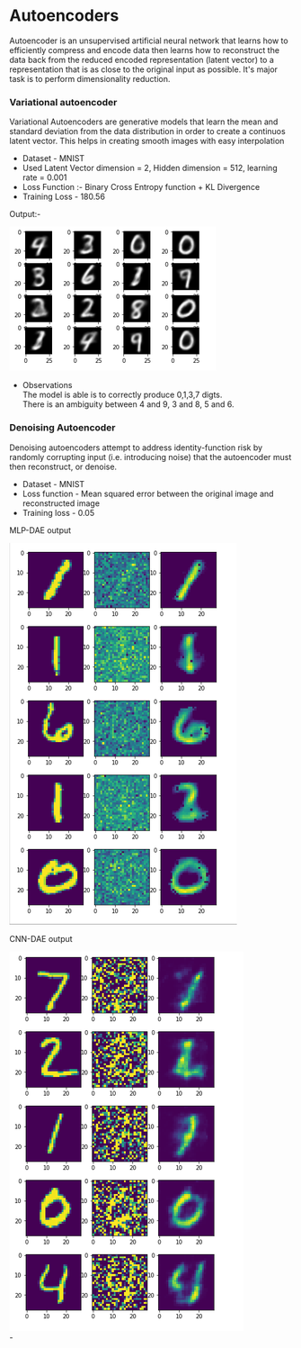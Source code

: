 # Autoencoders

Autoencoder is an unsupervised artificial neural network that learns how to efficiently compress and encode data then learns how to reconstruct the data back from the reduced encoded representation (latent vector) to a representation that is as close to the original input as possible. It's major task is to perform dimensionality reduction.

### Variational autoencoder

Variational Autoencoders are generative models that learn the mean and standard deviation from the data distribution in order to create a continuos latent vector. This helps in creating smooth images with easy interpolation

- Dataset - MNIST 
- Used Latent Vector dimension = 2, Hidden dimension = 512, learning rate = 0.001
- Loss Function :- Binary Cross Entropy function + KL Divergence 
- Training Loss - 180.56


 Output:-
 
 <img src = "Outputs/VAE.PNG">
</br>
 
  - Observations </br>
 The model is able is to correctly produce 0,1,3,7 digts. </br>
 There is an ambiguity between 4 and 9, 3 and 8, 5 and 6.
 
 ### Denoising Autoencoder
Denoising autoencoders attempt to address identity-function risk by randomly corrupting input (i.e. introducing noise) that the autoencoder must then reconstruct, or denoise.

- Dataset - MNIST
- Loss function - Mean squared error between the original image and reconstructed image
- Training loss - 0.05

MLP-DAE output

<img src = "Outputs/MLPDAE.PNG">
</br>

CNN-DAE output

<img src = "Outputs/ConvDAE.PNG">
</br>
 - 
 
